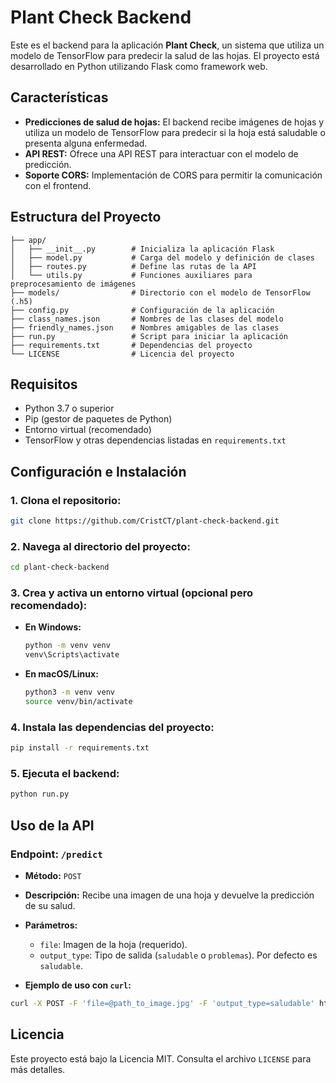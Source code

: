 # Plant Check Backend

Este es el backend para la aplicación **Plant Check**, un sistema que utiliza un modelo de TensorFlow para predecir la salud de las hojas. El proyecto está desarrollado en Python utilizando Flask como framework web.

## Características

- **Predicciones de salud de hojas:** El backend recibe imágenes de hojas y utiliza un modelo de TensorFlow para predecir si la hoja está saludable o presenta alguna enfermedad.
- **API REST:** Ofrece una API REST para interactuar con el modelo de predicción.
- **Soporte CORS:** Implementación de CORS para permitir la comunicación con el frontend.

## Estructura del Proyecto

```plaintext
├── app/
│   ├── __init__.py        # Inicializa la aplicación Flask
│   ├── model.py           # Carga del modelo y definición de clases
│   ├── routes.py          # Define las rutas de la API
│   └── utils.py           # Funciones auxiliares para preprocesamiento de imágenes
├── models/                # Directorio con el modelo de TensorFlow (.h5)
├── config.py              # Configuración de la aplicación
├── class_names.json       # Nombres de las clases del modelo
├── friendly_names.json    # Nombres amigables de las clases
├── run.py                 # Script para iniciar la aplicación
├── requirements.txt       # Dependencias del proyecto
└── LICENSE                # Licencia del proyecto
```

## Requisitos

- Python 3.7 o superior
- Pip (gestor de paquetes de Python)
- Entorno virtual (recomendado)
- TensorFlow y otras dependencias listadas en `requirements.txt`

## Configuración e Instalación

### 1. Clona el repositorio:

```bash
git clone https://github.com/CristCT/plant-check-backend.git
```

### 2. Navega al directorio del proyecto:

```bash
cd plant-check-backend
```

### 3. Crea y activa un entorno virtual (opcional pero recomendado):

- **En Windows:**

  ```bash
  python -m venv venv
  venv\Scripts\activate
  ```

- **En macOS/Linux:**

  ```bash
  python3 -m venv venv
  source venv/bin/activate
  ```

### 4. Instala las dependencias del proyecto:

```bash
pip install -r requirements.txt
```

### 5. Ejecuta el backend:

```bash
python run.py
```

## Uso de la API

### Endpoint: `/predict`

- **Método:** `POST`
- **Descripción:** Recibe una imagen de una hoja y devuelve la predicción de su salud.
- **Parámetros:** 
  - `file`: Imagen de la hoja (requerido).
  - `output_type`: Tipo de salida (`saludable` o `problemas`). Por defecto es `saludable`.

- **Ejemplo de uso con `curl`:**

```bash
curl -X POST -F 'file=@path_to_image.jpg' -F 'output_type=saludable' http://localhost:5000/predict
```

## Licencia

Este proyecto está bajo la Licencia MIT. Consulta el archivo `LICENSE` para más detalles.
